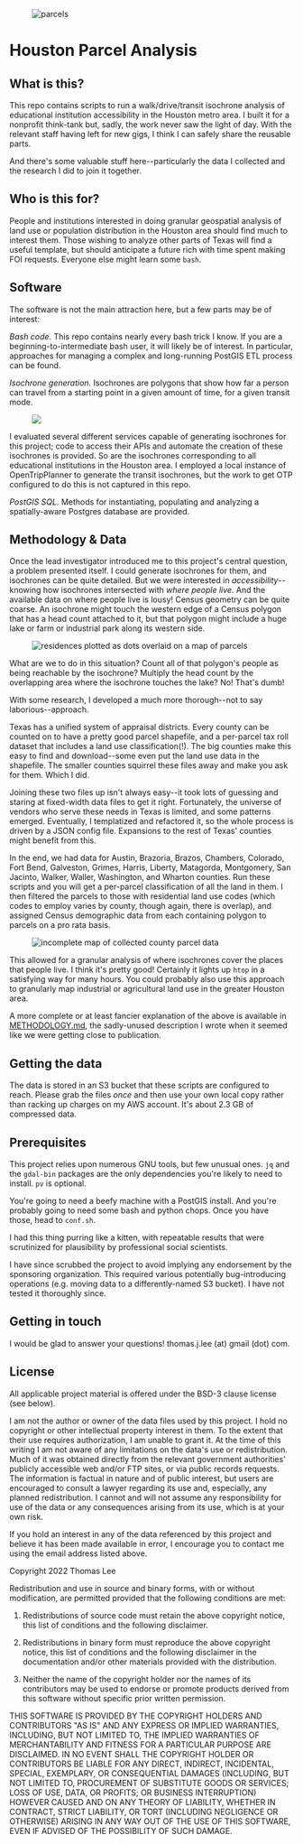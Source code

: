 <figure><img src="https://github.com/sbma44/houston-parcels/blob/main/img/parcels2.png?raw=true" alt=parcels color-coded by the number of institution isochrones that reach them"></figure>

# Houston Parcel Analysis

## What is this?

This repo contains scripts to run a walk/drive/transit isochrone analysis of educational institution accessibility in the Houston metro area. I built it for a nonprofit think-tank but, sadly, the work never saw the light of day. With the relevant staff having left for new gigs, I think I can safely share the reusable parts.

And there's some valuable stuff here--particularly the data I collected and the research I did to join it together.

## Who is this for?

People and institutions interested in doing granular geospatial analysis of land use or population distribution in the Houston area should find much to interest them. Those wishing to analyze other parts of Texas will find a useful template, but should anticipate a future rich with time spent making FOI requests. Everyone else might learn some `bash`.

## Software

The software is not the main attraction here, but a few parts may be of interest:

*Bash code.* This repo contains nearly every bash trick I know. If you are a beginning-to-intermediate bash user, it will likely be of interest. In particular, approaches for managing a complex and long-running PostGIS ETL process can be found.

*Isochrone generation.* Isochrones are polygons that show how far a person can travel from a starting point in a given amount of time, for a given transit mode.

<figure><img src="https://github.com/sbma44/houston-parcels/blob/main/img/isochrones.png?raw=true alt="30m transit isochrones originating from higher ed institutions in Houston"></figure>

I evaluated several different services capable of generating isochrones for this project; code to access their APIs and automate the creation of these isochrones is provided. So are the isochrones corresponding to all educational institutions in the Houston area. I employed a local instance of OpenTripPlanner to generate the transit isochrones, but the work to get OTP configured to do this is not captured in this repo.

*PostGIS SQL.* Methods for instantiating, populating and analyzing a spatially-aware Postgres database are provided.

## Methodology & Data

Once the lead investigator introduced me to this project's central question, a problem presented itself. I could generate isochrones for them, and isochrones can be quite detailed. But we were interested in _accessibility_--knowing how isochrones intersected with _where people live_. And the available data on where people live is lousy! Census geometry can be quite coarse. An isochrone might touch the western edge of a Census polygon that has a head count attached to it, but that polygon might include a huge lake or farm or industrial park along its western side.

<figure><img src="https://github.com/sbma44/houston-parcels/blob/main/img/residences_vs_parcels.png" alt="residences plotted as dots overlaid on a map of parcels"></figure>

What are we to do in this situation? Count all of that polygon's people as being reachable by the isochrone? Multiply the head count by the overlapping area where the isochrone touches the lake? No! That's dumb!

With some research, I developed a much more thorough--not to say laborious--approach.

Texas has a unified system of appraisal districts. Every county can be counted on to have a pretty good parcel shapefile, and a per-parcel tax roll dataset that includes a land use classification(!). The big counties make this easy to find and download--some even put the land use data in the shapefile. The smaller counties squirrel these files away and make you ask for them. Which I did.

Joining these two files up isn't always easy--it took lots of guessing and staring at fixed-width data files to get it right. Fortunately, the universe of vendors who serve these needs in Texas is limited, and some patterns emerged. Eventually, I templatized and refactored it, so the whole process is driven by a JSON config file. Expansions to the rest of Texas' counties might benefit from this.

In the end, we had data for Austin, Brazoria, Brazos, Chambers, Colorado, Fort Bend, Galveston, Grimes, Harris, Liberty, Matagorda, Montgomery, San Jacinto, Walker, Waller, Washington, and Wharton counties. Run these scripts and you will get a per-parcel classification of all the land in them. I then filtered the parcels to those with residential land use codes (which codes to employ varies by county, though again, there is overlap), and assigned Census demographic data from each containing polygon to parcels on a pro rata basis.

<figure><img src="https://github.com/sbma44/houston-parcels/blob/main/img/parcels.png" alt="incomplete map of collected county parcel data"></figure>

This allowed for a granular analysis of where isochrones cover the places that people live. I think it's pretty good! Certainly it lights up `htop` in a satisfying way for many hours. You could probably also use this approach to granularly map industrial or agricultural land use in the greater Houston area.

A more complete or at least fancier explanation of the above is available in [METHODOLOGY.md](METHODOLOGY.md), the sadly-unused description I wrote when it seemed like we were getting close to publication.

## Getting the data

The data is stored in an S3 bucket that these scripts are configured to reach. Please grab the files _once_ and then use your own local copy rather than racking up charges on my AWS account. It's about 2.3 GB of compressed data.

## Prerequisites
This project relies upon numerous GNU tools, but few unusual ones. `jq` and the `gdal-bin` packages are the only dependencies you're likely to need to install. `pv` is optional.

You're going to need a beefy machine with a PostGIS install. And you're probably going to need some bash and python chops. Once you have those, head to `conf.sh`.

I had this thing purring like a kitten, with repeatable results that were scrutinized for plausibility by professional social scientists.

I have since scrubbed the project to avoid implying any endorsement by the sponsoring organization. This required various potentially bug-introducing operations (e.g. moving data to a differently-named S3 bucket). I have not tested it thoroughly since.

## Getting in touch

I would be glad to answer your questions! thomas.j.lee (at) gmail (dot) com.

## License

All applicable project material is offered under the BSD-3 clause license (see below).

I am not the author or owner of the data files used by this project. I hold no copyright or other intellectual property interest in them. To the extent that their use requires authorization, I am unable to grant it. At the time of this writing I am not aware of any limitations on the data's use or redistribution. Much of it was obtained directly from the relevant government authorities' publicly accessible web and/or FTP sites, or via public records requests. The information is factual in nature and of public interest, but users are encouraged to consult a lawyer regarding its use and, especially, any planned redistribution. I cannot and will not assume any responsibility for use of the data or any consequences arising from its use, which is at your own risk.

If you hold an interest in any of the data referenced by this project and believe it has been made available in error, I encourage you to contact me using the email address listed above.

Copyright 2022 Thomas Lee

Redistribution and use in source and binary forms, with or without modification, are permitted provided that the following conditions are met:

1. Redistributions of source code must retain the above copyright notice, this list of conditions and the following disclaimer.

2. Redistributions in binary form must reproduce the above copyright notice, this list of conditions and the following disclaimer in the documentation and/or other materials provided with the distribution.

3. Neither the name of the copyright holder nor the names of its contributors may be used to endorse or promote products derived from this software without specific prior written permission.

THIS SOFTWARE IS PROVIDED BY THE COPYRIGHT HOLDERS AND CONTRIBUTORS "AS IS" AND ANY EXPRESS OR IMPLIED WARRANTIES, INCLUDING, BUT NOT LIMITED TO, THE IMPLIED WARRANTIES OF MERCHANTABILITY AND FITNESS FOR A PARTICULAR PURPOSE ARE DISCLAIMED. IN NO EVENT SHALL THE COPYRIGHT HOLDER OR CONTRIBUTORS BE LIABLE FOR ANY DIRECT, INDIRECT, INCIDENTAL, SPECIAL, EXEMPLARY, OR CONSEQUENTIAL DAMAGES (INCLUDING, BUT NOT LIMITED TO, PROCUREMENT OF SUBSTITUTE GOODS OR SERVICES; LOSS OF USE, DATA, OR PROFITS; OR BUSINESS INTERRUPTION) HOWEVER CAUSED AND ON ANY THEORY OF LIABILITY, WHETHER IN CONTRACT, STRICT LIABILITY, OR TORT (INCLUDING NEGLIGENCE OR OTHERWISE) ARISING IN ANY WAY OUT OF THE USE OF THIS SOFTWARE, EVEN IF ADVISED OF THE POSSIBILITY OF SUCH DAMAGE.